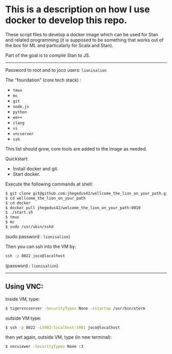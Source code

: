 
# This is a description on how I use docker to develop this repo.

These script files to develop a docker image which can be used for
Stan and related programming (it is supposed to be something that 
works out of the box for ML and particalarly for Scala and Stan).

Part of the goal is to compile Stan to JS.

----

Password to root and to joco users: `lionisalion`

The "foundation" (core tech stack) :

 - `tmux` 
 - `mc` 
 - `git`
 - `node.js` 
 - `python`
 - `em++` 
 - `clang` 
 - `vi`
 - `vncserver`
 - `ssh`

This list should grow, core tools are added to the image as needed.

Quickstart:

- Install docker and git.
- Start docker.

Execute the following commands at shell:

```bash
$ git clone git@github.com:jhegedus42/wellcome_the_lion_on_your_path.git
$ cd wellcome_the_lion_on_your_path
$ cd docker
$ docker pull jhegedus42/welcome_the_lion_on_your_path:0010
$ ./start.sh
$ tmux
$ mc
$ sudo /usr/sbin/sshd
```
(sudo password : `lionisalion`)


Then you can ssh into the VM by:
```bash
ssh -p 8022 joco@localhost
```

(password : `lionisalion`)

-----

## Using VNC:

Inside VM, type:
```bash
$ tigervncserver -SecurityTypes None -xstartup /usr/bin/xterm
```

outside VM type:
```bash
$ ssh -p 8022 -L5903:localhost:5901 joco@localhost
```

then yet again, outside VM, type (in new terminal):
```bash
$ vncviewer -SecurityTypes None :3
````
